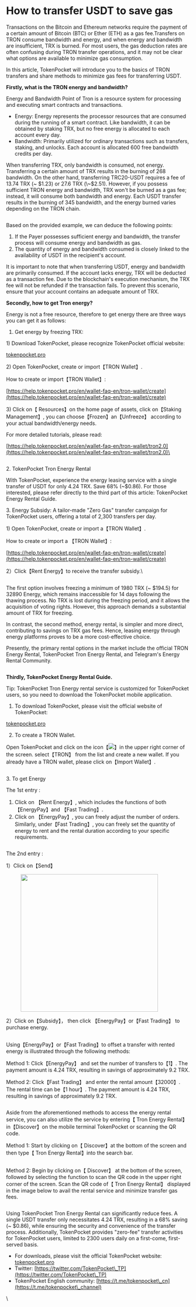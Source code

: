 # How to transfer USDT to save gas

Transactions on the Bitcoin and Ethereum networks require the payment of a certain amount of Bitcoin (BTC) or Ether (ETH) as a gas fee.Transfers on TRON consume bandwidth and energy, and when energy and bandwidth are insufficient, TRX is burned. For most users, the gas deduction rates are often confusing during TRON transfer operations, and it may not be clear what options are available to minimize gas consumption.

In this article, TokenPocket will introduce you to the basics of TRON transfers and share methods to minimize gas fees for transferring USDT.

**Firstly, what is the TRON energy and bandwidth?**

Energy and Bandwidth Point of Tron is a resource system for processing and executing smart contracts and transactions.

* Energy: Energy represents the processor resources that are consumed during the running of a smart contract. Like bandwidth, it can be obtained by staking TRX, but no free energy is allocated to each account every day.
* Bandwidth: Primarily utilized for ordinary transactions such as transfers, staking, and unlocks. Each account is allocated 600 free bandwidth credits per day.

When transferring TRX, only bandwidth is consumed, not energy. Transferring a certain amount of TRX results in the burning of 268 bandwidth. On the other hand, transferring TRC20-USDT requires a fee of 13.74 TRX (\~ $1.23) or 27.6 TRX (\~$2.51). However, if you possess sufficient TRON energy and bandwidth, TRX won't be burned as a gas fee; instead, it will consume both bandwidth and energy. Each USDT transfer results in the burning of 345 bandwidth, and the energy burned varies depending on the TRON chain.

<figure><img src="../../.gitbook/assets/截屏2023-11-08 16.41.43 (2).png" alt=""><figcaption></figcaption></figure>

Based on the provided example, we can deduce the following points:

1. If the Payer possesses sufficient energy and bandwidth, the transfer process will consume energy and bandwidth as gas.
2. The quantity of energy and bandwidth consumed is closely linked to the availability of USDT in the recipient's account.

It is important to note that when transferring USDT, energy and bandwidth are primarily consumed. If the account lacks energy, TRX will be deducted as a transaction fee. Due to the blockchain's execution mechanism, the TRX fee will not be refunded if the transaction fails. To prevent this scenario, ensure that your account contains an adequate amount of TRX.

**Secondly, how to get Tron energy?**

Energy is not a free resource, therefore to get energy there are three ways you can get it as follows:

1. Get energy by freezing TRX:

1\) Download TokenPocket, please recognize TokenPocket official website:

[tokenpocket.pro](https://www.tokenpocket.pro/)

2\) Open TokenPocket, create or import【TRON Wallet】.

How to create or import【TRON Wallet】: &#x20;

[https://help.tokenpocket.pro/en/wallet-faq-en/tron-wallet/create](https://help.tokenpocket.pro/en/wallet-faq-en/tron-wallet/create)

3\) Click on【 Resources】on the home page of assets, click on【Staking Management】, you can choose【Frozen】an【Unfreeze】 according to your actual bandwidth/energy needs.

For more detailed tutorials, please read:

[https://help.tokenpocket.pro/en/wallet-faq-en/tron-wallet/tron2.0](https://help.tokenpocket.pro/en/wallet-faq-en/tron-wallet/tron2.0)\


<figure><img src="../../.gitbook/assets/英文省钱1.png" alt=""><figcaption></figcaption></figure>

2\. TokenPocket Tron Energy Rental

With TokenPocket, experience the energy leasing service with a single transfer of USDT for only 4.24 TRX. Save 68% (\~$0.86). For those interested, please refer directly to the third part of this article: TokenPocket Energy Rental Guide.

3\. Energy Subsidy: A tailor-made "Zero Gas" transfer campaign for TokenPocket users, offering a total of 2,300 transfers per day.

1\) Open TokenPocket, create or import a【TRON Wallet】.

How to create or import a 【TRON Wallet】:&#x20;

&#x20;[https://help.tokenpocket.pro/en/wallet-faq-en/tron-wallet/create](https://help.tokenpocket.pro/en/wallet-faq-en/tron-wallet/create)

2）Click【Rent Energy】to receive the transfer subsidy.\


<figure><img src="../../.gitbook/assets/英文省钱2.png" alt=""><figcaption></figcaption></figure>

The first option involves freezing a minimum of 1980 TRX (\~ $194.5) for 32890 Energy, which remains inaccessible for 14 days following the thawing process. No TRX is lost during the freezing period, and it allows the acquisition of voting rights. However, this approach demands a substantial amount of TRX for freezing.

In contrast, the second method, energy rental, is simpler and more direct, contributing to savings on TRX gas fees. Hence, leasing energy through energy platforms proves to be a more cost-effective choice.

Presently, the primary rental options in the market include the official TRON Energy Rental, TokenPocket Tron Energy Rental, and Telegram's Energy Rental Community.

<figure><img src="../../.gitbook/assets/截屏2023-11-08 16.34.03.png" alt=""><figcaption></figcaption></figure>

**Thirdly, TokenPocket Energy Rental Guide.**

Tip: TokenPocket Tron Energy rental  service is customized for TokenPocket users, so you need to download the TokenPocket mobile application.

1. To download TokenPocket, please visit the official website of TokenPocket:

&#x20;       [tokenpocket.pro](https://www.tokenpocket.pro/)

2. To create a TRON Wallet.

Open TokenPocket and click on the icon【![](https://lh7-us.googleusercontent.com/099-O8mqqyH9z9o6q-1HEebpNtFpzCCOjE6v1suPq8nUp8Cy\_90BCZGVFWIrSqXi-oQjrVmp3o7QnEPjZUaHr6iipZwwPMdkD6vaX2o5oCJSy0YsqXS1bNf0pCWFDSjUo5VrB5bf\_i2YJBZAo6yJdV8)】in the upper right corner of the screen. select【TRON】 from the list and create a new wallet. If you already have a TRON wallet, please click on【Import Wallet】.



<figure><img src="../../.gitbook/assets/英文省钱3.png" alt=""><figcaption></figcaption></figure>

3\. To get Energy&#x20;

The 1st entry :&#x20;

1. Click on 【Rent Energy】, which includes the functions of both【EnergyPay】and 【Fast Trading】.
2. Click on 【EnergyPay】, you can freely adjust the number of orders. Similarly, under【Fast Trading】, you can freely set the quantity of energy to rent and the rental duration according to your specific requirements.

<figure><img src="../../.gitbook/assets/英文省钱4.png" alt=""><figcaption></figcaption></figure>

The 2nd entry :

1）Click on【Send】

<figure><img src="../../.gitbook/assets/英文省钱5.png" alt="" width="375"><figcaption></figcaption></figure>

2）Click on【Subsidy】， then click 【EnergyPay】or【Fast Trading】 to purchase energy.

<figure><img src="../../.gitbook/assets/英文省钱6.png" alt=""><figcaption></figcaption></figure>

Using【EnergyPay】or【Fast Trading】to offset a transfer with rented energy is illustrated through the following methods:

Method 1: Click【EnergyPay】 and set the number of transfers to【1】. The payment amount is 4.24 TRX, resulting in savings of approximately 9.2 TRX.

Method 2: Click【Fast Trading】 and enter the rental amount【32000】. The rental time can be【1 hour】. The payment amount is 4.24 TRX, resulting in savings of approximately 9.2 TRX.



<figure><img src="../../.gitbook/assets/英文省钱7.png" alt=""><figcaption></figcaption></figure>

Aside from the aforementioned methods to access the energy rental service, you can also utilize the service by entering【 Tron  Energy Rental】 in【Discover】on the mobile terminal TokenPocket or scanning the QR code.

Method 1: Start by clicking on【 Discover】at the bottom of the screen and then type【 Tron Energy Rental】into the search bar.

<figure><img src="../../.gitbook/assets/英文省钱9.png" alt=""><figcaption></figcaption></figure>

Method 2: Begin by clicking on【 Discover】 at the bottom of the screen, followed by selecting the function to scan the QR code in the upper right corner of the screen. Scan the QR code of【 Tron Energy Rental】 displayed in the image below to avail the rental service and minimize transfer gas fees.

<figure><img src="../../.gitbook/assets/英文省钱10.jpg" alt=""><figcaption></figcaption></figure>

Using TokenPocket Tron Energy Rental can significantly reduce fees. A single USDT transfer only necessitates 4.24 TRX, resulting in a 68% saving (\~ $0.86), while ensuring the security and convenience of the transfer process. Additionally, TokenPocket provides "zero-fee" transfer activities for TokenPocket users, limited to 2300 users daily on a first-come, first-served basis.

* For downloads, please visit the official TokenPocket website:  [tokenpocket.pro](https://www.tokenpocket.pro/)
* Twitter: [https://twitter.com/TokenPocket\_TP](https://twitter.com/TokenPocket\_TP)
* TokenPocket English community: [https://t.me/tokenpocket\_cn](https://t.me/tokenpocket\_channel)







\
